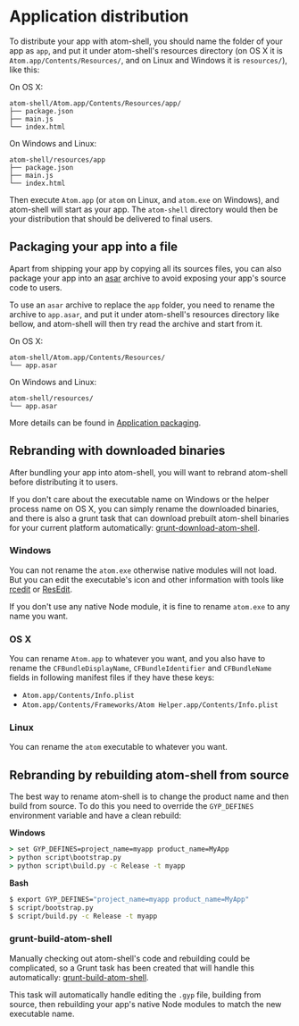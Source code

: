 # Application distribution

To distribute your app with atom-shell, you should name the folder of your app
as `app`, and put it under atom-shell's resources directory (on OS X it is
`Atom.app/Contents/Resources/`, and on Linux and Windows it is `resources/`),
like this:

On OS X:

```text
atom-shell/Atom.app/Contents/Resources/app/
├── package.json
├── main.js
└── index.html
```

On Windows and Linux:

```text
atom-shell/resources/app
├── package.json
├── main.js
└── index.html
```

Then execute `Atom.app` (or `atom` on Linux, and `atom.exe` on Windows), and
atom-shell will start as your app. The `atom-shell` directory would then be
your distribution that should be delivered to final users.

## Packaging your app into a file

Apart from shipping your app by copying all its sources files, you can also
package your app into an [asar](https://github.com/atom/asar) archive to avoid
exposing your app's source code to users.

To use an `asar` archive to replace the `app` folder, you need to rename the
archive to `app.asar`, and put it under atom-shell's resources directory like
bellow, and atom-shell will then try read the archive and start from it.

On OS X:

```text
atom-shell/Atom.app/Contents/Resources/
└── app.asar
```

On Windows and Linux:

```text
atom-shell/resources/
└── app.asar
```

More details can be found in [Application packaging](application-packaging.md).

## Rebranding with downloaded binaries

After bundling your app into atom-shell, you will want to rebrand atom-shell
before distributing it to users.

If you don't care about the executable name on Windows or the helper process
name on OS X, you can simply rename the downloaded binaries, and there is also a
grunt task that can download prebuilt atom-shell binaries for your current
platform automatically:
[grunt-download-atom-shell](https://github.com/atom/grunt-download-atom-shell).

### Windows

You can not rename the `atom.exe` otherwise native modules will not load. But
you can edit the executable's icon and other information with tools like
[rcedit](https://github.com/atom/rcedit) or [ResEdit](http://www.resedit.net).

If you don't use any native Node module, it is fine to rename `atom.exe` to any
name you want.

### OS X

You can rename `Atom.app` to whatever you want, and you also have to rename the
`CFBundleDisplayName`, `CFBundleIdentifier` and `CFBundleName` fields in
following manifest files if they have these keys:

* `Atom.app/Contents/Info.plist`
* `Atom.app/Contents/Frameworks/Atom Helper.app/Contents/Info.plist`

### Linux

You can rename the `atom` executable to whatever you want.

## Rebranding by rebuilding atom-shell from source

The best way to rename atom-shell is to change the product name and then build
from source. To do this you need to override the `GYP_DEFINES` environment
variable and have a clean rebuild:

__Windows__

```cmd
> set GYP_DEFINES=project_name=myapp product_name=MyApp
> python script\bootstrap.py
> python script\build.py -c Release -t myapp
```

__Bash__

```bash
$ export GYP_DEFINES="project_name=myapp product_name=MyApp"
$ script/bootstrap.py
$ script/build.py -c Release -t myapp
```

### grunt-build-atom-shell

Manually checking out atom-shell's code and rebuilding could be complicated, so
a Grunt task has been created that will handle this automatically:
[grunt-build-atom-shell](https://github.com/paulcbetts/grunt-build-atom-shell).

This task will automatically handle editing the `.gyp` file, building from
source, then rebuilding your app's native Node modules to match the new
executable name.
